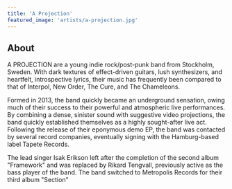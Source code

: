 ```yaml
---
title: 'A Projection'
featured_image: 'artists/a-projection.jpg'
---
```


## About

A PROJECTION are a young indie rock/post-punk band from Stockholm, Sweden. With dark textures of effect-driven guitars, lush synthesizers, and heartfelt, introspective lyrics, their music has frequently been compared to that of Interpol, New Order, The Cure, and The Chameleons.

Formed in 2013, the band quickly became an underground sensation, owing much of their success to their powerful and atmospheric live performances. By combining a dense, sinister sound with suggestive video projections, the band quickly established themselves as a highly sought-after live act. Following the release of their eponymous demo EP, the band was contacted by several record companies, eventually signing with the Hamburg-based label Tapete Records. 

The lead singer Isak Erikson left after the completion of the second album "Framework"  and was replaced by Rikard Tengvall, previously active as the bass player of the band.
The band switched to Metropolis Records for their third album "Section"
